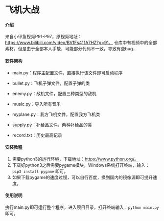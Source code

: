 # 飞机大战

#### 介绍
来自小甲鱼视频P91-P97，原视频地址：https://www.bilibili.com/video/BV1Fs411A7HZ?p=91。
仓库中有视频中的全部素材，但是由于全部本人手敲，可能部分代码不一致，导致有些bug...

#### 软件架构
- main.py：程序主配置文件，直接执行该文件即可启动程序

- bullet.py：飞机子弹文件，配置子弹的类

- enemy.py：敌机文件，配置三种类型的敌机

- music.py：导入所有音乐

- myplane.py：我方飞机文件，配置我方飞机类

- supply.py：补给品文件，两种补给品的类

- record.txt：历史最高记录


#### 安装教程

1.  需要python3的运行环境，下载地址：https://www.python.org/。
2.  下载好python3之后需要pygame模块，Windows系统打开终端，输入：` pip3 install pygame` 即可。
3.  如果下载pygame的速度过慢，可以自行百度，换到国内的镜像源即可提升速度。

#### 使用说明

执行main.py即可运行整个程序，进入项目目录，打开终端输入：` python main.py ` 即可。